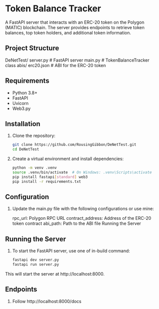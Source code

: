 # Token Balance Tracker

A FastAPI server that interacts with an ERC-20 token on the Polygon (MATIC) blockchain. The server provides endpoints to retrieve token balances, top token holders, and additional token information.

## Project Structure

DeNetTest/
server.py # FastAPI server
main.py # TokenBalanceTracker class
abis/
erc20.json # ABI for the ERC-20 token

## Requirements

- Python 3.8+
- FastAPI
- Uvicorn
- Web3.py

## Installation

1. Clone the repository:

   ```bash
   git clone https://github.com/RousingGibbon/DeNetTest.git
   cd DeNetTest

2. Create a virtual environment and install dependencies:
    ```bash
    python -m venv .venv
    source .venv/bin/activate  # On Windows: .venv\Scripts\activate
    pip install fastapi[standard] web3
    pip install -r requirements.txt

## Configuration
1. Update the main.py file with the following configurations or use mine:

    rpc_url: Polygon RPC URL
    contract_address: Address of the ERC-20 token contract
    abi_path: Path to the ABI file
    Running the Server
## Running the Server
1. To start the FastAPI server, use one of in-build command:
    ```bash
   fastapi dev server.py
   fastapi run server.py

This will start the server at http://localhost:8000.

## Endpoints
1. Follow http://localhost:8000/docs


    

